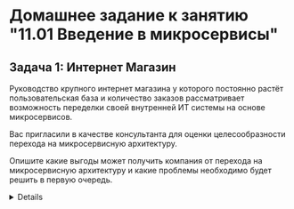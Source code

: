 # Домашнее задание к занятию "11.01 Введение в микросервисы"

## Задача 1: Интернет Магазин

Руководство крупного интернет магазина у которого постоянно растёт пользовательская база и количество заказов рассматривает возможность переделки своей внутренней ИТ системы на основе микросервисов. 

Вас пригласили в качестве консультанта для оценки целесообразности перехода на микросервисную архитектуру. 

Опишите какие выгоды может получить компания от перехода на микросервисную архитектуру и какие проблемы необходимо будет решить в первую очередь.

<details>

Положительная сторона внедрения микросервисов:

 - Гибкая масштабируемость системы путем предоставления дополнительных ресурсов для отдельных сервисов в зависимости от использования/нагрузки.
 - Быстрая разработка и частая выкладка системы без необходимости координации между командами разработчиков. Как следствие, частая выкладка положительно влияет на качество системы в целом, а быстрая разработка позволяет намного быстрее доставлять новый функционал до конечных потребителей.
 - Возможность использования разных инструментов, которые более подходят для решения различных задач.
 - Возможность изменения средств реализации сервиса, т.к. размер сервиса значительно меньше всей системы в целом и его функционал жестко зафиксирован/ограничен.

Какие вопросы придется решить перед использованием внедрением данной архитектуры:

 - Определить размеры сервисов для сохранения выгоды от внедрения микросервисной архитектуры.
 - К командам разработки и эксплуатации будут предъявлены дополнительные требования, т.к. при всех положительных сторонах использования микросервисной архитектуры, сложность системы только увеличивается.
 - Решения вопроса о независимости сервисов друг от друга путем обеспечения совместимости API.
 - Проработка механизмов автоматизации сборки и тестирования компонентов системы.
 - Обеспечение ведения подробной документации и введения обязанностей ее оперативной актуализации.
 - Стандартизация правил мониторинга технических и бизнес показателей.
 - Создание единой системы сбора логов для оперативного реагирования на инциденты.




</details>